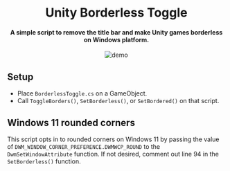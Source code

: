 <h1 align="center">
Unity Borderless Toggle
</h1>
<h4 align="center">
A simple script to remove the title bar and make Unity games borderless on Windows platform.
</h4>
<p align="center">
  <img src="https://github.com/user-attachments/assets/ada6ac64-c8b5-45a0-b45c-b00520eb6a3b" alt="demo" />
</p>

## Setup
* Place `BorderlessToggle.cs` on a GameObject.
* Call `ToggleBorders()`, `SetBorderless()`, or `SetBordered()` on that script.

## Windows 11 rounded corners
This script opts in to rounded corners on Windows 11 by passing the value of `DWM_WINDOW_CORNER_PREFERENCE.DWMWCP_ROUND` to the `DwmSetWindowAttribute` function. If not desired, comment out line 94 in the `SetBorderless()` function.
